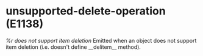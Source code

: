 # unsupported-delete-operation (E1138)
*%r does not support item deletion* Emitted when an object does not
support item deletion (i.e. doesn\'t define \_\_delitem\_\_ method).
